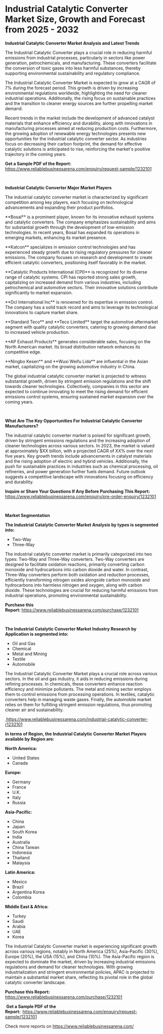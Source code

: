 <p><h1>Industrial Catalytic Converter Market Size, Growth and Forecast from 2025 - 2032</h1></p><p><strong>Industrial Catalytic Converter Market Analysis and Latest Trends</strong></p>
<p><p>The Industrial Catalytic Converter plays a crucial role in reducing harmful emissions from industrial processes, particularly in sectors like power generation, petrochemicals, and manufacturing. These converters facilitate the conversion of toxic gases into less harmful substances, thereby supporting environmental sustainability and regulatory compliance. </p><p>The Industrial Catalytic Converter Market is expected to grow at a CAGR of 7% during the forecast period. This growth is driven by increasing environmental regulations worldwide, highlighting the need for cleaner industrial operations. Additionally, the rising focus on sustainable practices and the transition to cleaner energy sources are further propelling market demand. </p><p>Recent trends in the market include the development of advanced catalyst materials that enhance efficiency and durability, along with innovations in manufacturing processes aimed at reducing production costs. Furthermore, the growing adoption of renewable energy technologies presents new opportunities for the industrial catalytic converter sector. As industries focus on decreasing their carbon footprint, the demand for effective catalytic solutions is anticipated to rise, reinforcing the market's positive trajectory in the coming years.</p></p>
<p><strong>Get a Sample PDF of the Report:&nbsp;</strong> <a href="https://www.reliablebusinessarena.com/enquiry/request-sample/1232101?utm_campaign=2324&utm_medium=2&utm_source=Github&utm_content=ia&utm_term=18022025&utm_id=industrial-catalytic-converter">https://www.reliablebusinessarena.com/enquiry/request-sample/1232101</a></p>
<p>&nbsp;</p>
<p><strong>Industrial Catalytic Converter Major Market Players</strong></p>
<p><p>The industrial catalytic converter market is characterized by significant competition among key players, each focusing on technological advancements and expanding their product portfolios. </p><p>**Bosal** is a prominent player, known for its innovative exhaust systems and catalytic converters. The company emphasizes sustainability and aims for substantial growth through the development of low-emission technologies. In recent years, Bosal has expanded its operations in emerging markets, enhancing its market presence.</p><p>**Katcon** specializes in emission control technologies and has experienced steady growth due to rising regulatory pressures for cleaner emissions. The company focuses on research and development to create efficient catalytic converters, positioning itself favorably in the market.</p><p>**Catalytic Products International (CPI)** is recognized for its diverse range of catalytic systems. CPI has reported strong sales growth, capitalizing on increased demand from various industries, including petrochemical and automotive sectors. Their innovative solutions contribute significantly to market expansion.</p><p>**Dcl International Inc** is renowned for its expertise in emission control. The company has a solid track record and aims to leverage its technological innovations to capture market share. </p><p>**Standard Teco** and **Teco Limited** target the automotive aftermarket segment with quality catalytic converters, catering to growing demand due to increased vehicle production. </p><p>**AP Exhaust Products** generates considerable sales, focusing on the North American market. Its broad distribution network enhances its competitive edge.</p><p>**Ningbo Kesen** and **Wuxi Weifu Lida** are influential in the Asian market, capitalizing on the growing automotive industry in China.</p><p>The global industrial catalytic converter market is projected to witness substantial growth, driven by stringent emission regulations and the shift towards cleaner technologies. Collectively, companies in this sector are expected to continue innovating to meet the rising demand for efficient emissions control systems, ensuring sustained market expansion over the coming years.</p></p>
<p>&nbsp;</p>
<p><strong>What Are The Key Opportunities For Industrial Catalytic Converter Manufacturers?</strong></p>
<p><p>The industrial catalytic converter market is poised for significant growth, driven by stringent emissions regulations and the increasing adoption of cleaner technologies across various sectors. In 2023, the market is valued at approximately $XX billion, with a projected CAGR of XX% over the next five years. Key growth trends include advancements in catalyst materials and the rising adoption of electric and hybrid vehicles. Additionally, the push for sustainable practices in industries such as chemical processing, oil refineries, and power generation further fuels demand. Future outlook suggests a competitive landscape with innovations focusing on efficiency and durability.</p></p>
<p><strong>Inquire or Share Your Questions If Any Before Purchasing This Report:</strong> <a href="https://www.reliablebusinessarena.com/enquiry/pre-order-enquiry/1232101?utm_campaign=2324&utm_medium=2&utm_source=Github&utm_content=ia&utm_term=18022025&utm_id=industrial-catalytic-converter">https://www.reliablebusinessarena.com/enquiry/pre-order-enquiry/1232101</a></p>
<p>&nbsp;</p>
<p><strong>Market Segmentation</strong></p>
<p><strong>The Industrial Catalytic Converter Market Analysis by types is segmented into:</strong></p>
<p><ul><li>Two-Way</li><li>Three-Way</li></ul></p>
<p><p>The industrial catalytic converter market is primarily categorized into two types: Two-Way and Three-Way converters. Two-Way converters are designed to facilitate oxidation reactions, primarily converting carbon monoxide and hydrocarbons into carbon dioxide and water. In contrast, Three-Way converters perform both oxidation and reduction processes, efficiently transforming nitrogen oxides alongside carbon monoxide and hydrocarbons into harmless nitrogen and oxygen, along with carbon dioxide. These technologies are crucial for reducing harmful emissions from industrial operations, promoting environmental sustainability.</p></p>
<p><strong>Purchase this Report:&nbsp;</strong><a href="https://www.reliablebusinessarena.com/purchase/1232101?utm_campaign=2324&utm_medium=2&utm_source=Github&utm_content=ia&utm_term=18022025&utm_id=industrial-catalytic-converter">https://www.reliablebusinessarena.com/purchase/1232101</a></p>
<p>&nbsp;</p>
<p><strong>The Industrial Catalytic Converter Market Industry Research by Application is segmented into:</strong></p>
<p><ul><li>Oil and Gas</li><li>Chemical</li><li>Metal and Mining</li><li>Textile</li><li>Automobile</li></ul></p>
<p><p>The Industrial Catalytic Converter Market plays a crucial role across various sectors. In the oil and gas industry, it aids in reducing emissions during refining processes. In chemicals, these converters enhance reaction efficiency and minimize pollutants. The metal and mining sector employs them to control emissions from processing operations. In textiles, catalytic converters help in managing waste gases. Finally, the automobile market relies on them for fulfilling stringent emission regulations, thus promoting cleaner air and sustainability.</p></p>
<p><a href="https://www.reliablebusinessarena.com/industrial-catalytic-converter-r1232101?utm_campaign=2324&utm_medium=2&utm_source=Github&utm_content=ia&utm_term=18022025&utm_id=industrial-catalytic-converter">&nbsp;https://www.reliablebusinessarena.com/industrial-catalytic-converter-r1232101</a></p>
<p><strong>In terms of Region, the Industrial Catalytic Converter Market Players available by Region are:</strong></p>
<p>
    <p> <strong> North America: </strong>
        <ul>
            <li>United States</li>
            <li>Canada</li>
        </ul>
        </p> 
    <p> <strong> Europe: </strong>
        <ul>
            <li>Germany</li>
            <li>France</li>
            <li>U.K.</li>
            <li>Italy</li>
            <li>Russia</li>
        </ul>
        </p> 
    <p> <strong> Asia-Pacific: </strong>
        <ul>
            <li>China</li>
            <li>Japan</li>
            <li>South Korea</li>
            <li>India</li>
            <li>Australia</li>
            <li>China Taiwan</li>
            <li>Indonesia</li>
            <li>Thailand</li>
            <li>Malaysia</li>
        </ul>
        </p> 
    <p> <strong> Latin America: </strong>
        <ul>
            <li>Mexico</li>
            <li>Brazil</li>
            <li>Argentina Korea</li>
            <li>Colombia</li>
        </ul>
        </p> 
    <p> <strong> Middle East & Africa: </strong>
        <ul>
            <li>Turkey</li>
            <li>Saudi</li>
            <li>Arabia</li>
            <li>UAE</li>
            <li>Korea</li>
        </ul>
    </p>
    </p>
<p><p>The Industrial Catalytic Converter market is experiencing significant growth across various regions, notably in North America (25%), Asia-Pacific (30%), Europe (20%), the USA (15%), and China (10%). The Asia-Pacific region is expected to dominate the market, driven by increasing industrial emissions regulations and demand for cleaner technologies. With growing industrialization and stringent environmental policies, APAC is projected to maintain a substantial market share, reflecting its pivotal role in the global catalytic converter landscape.</p></p>
<p><strong>Purchase this Report: </strong><a href="https://www.reliablebusinessarena.com/purchase/1232101?utm_campaign=2324&utm_medium=2&utm_source=Github&utm_content=ia&utm_term=18022025&utm_id=industrial-catalytic-converter">https://www.reliablebusinessarena.com/purchase/1232101</a></p>
<p>&nbsp;<strong>Get a Sample PDF of the Report:&nbsp;&nbsp;</strong><a href="https://www.reliablebusinessarena.com/enquiry/request-sample/1232101?utm_campaign=2324&utm_medium=2&utm_source=Github&utm_content=ia&utm_term=18022025&utm_id=industrial-catalytic-converter">https://www.reliablebusinessarena.com/enquiry/request-sample/1232101</a></p>
<p><strong></strong></p>
<p>Check more reports on <a href="https://www.reliablebusinessarena.com/?utm_campaign=2324&utm_medium=2&utm_source=Github&utm_content=ia&utm_term=18022025&utm_id=industrial-catalytic-converter">https://www.reliablebusinessarena.com/</a></p>